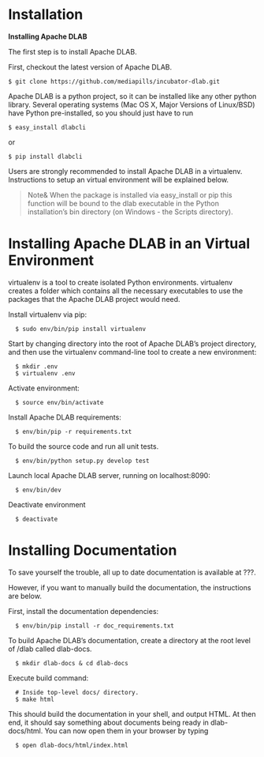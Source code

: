 Installation
=

**Installing Apache DLAB**

The first step is to install Apache DLAB.

First, checkout the latest version of Apache DLAB.

```
$ git clone https://github.com/mediapills/incubator-dlab.git
```

Apache DLAB is a python project, so it can be installed like any other python library. Several operating systems (Mac OS X, Major Versions of Linux/BSD) have Python pre-installed, so you should just have to run

```
$ easy_install dlabcli
```

  or

```
$ pip install dlabcli
```

Users are strongly recommended to install Apache DLAB in a virtualenv. Instructions to setup an virtual environment will be explained below.

> Note& When the package is installed via easy_install or pip this function will be bound to the dlab executable in the Python installation’s bin directory (on Windows - the Scripts directory).


Installing Apache DLAB in an Virtual Environment
=

virtualenv is a tool to create isolated Python environments. virtualenv creates a folder which contains all the necessary executables to use the packages that the Apache DLAB project would need.

Install virtualenv via pip:

```
  $ sudo env/bin/pip install virtualenv
```

Start by changing directory into the root of Apache DLAB’s project directory, and then use the virtualenv command-line tool to create a new environment:

```
  $ mkdir .env
  $ virtualenv .env
```

Activate environment:

```
  $ source env/bin/activate
```

Install Apache DLAB requirements:

```
  $ env/bin/pip -r requirements.txt
```

To build the source code and run all unit tests.

```
  $ env/bin/python setup.py develop test
```

Launch local Apache DLAB server, running on localhost:8090:

```
  $ env/bin/dev
```

Deactivate environment

```
  $ deactivate
```

Installing Documentation
=

To save yourself the trouble, all up to date documentation is available at ???.

However, if you want to manually build the documentation, the instructions are below.

First, install the documentation dependencies:

```
  $ env/bin/pip install -r doc_requirements.txt
```

To build Apache DLAB’s documentation, create a directory at the root level of /dlab called dlab-docs.

```
  $ mkdir dlab-docs & cd dlab-docs
```

Execute build command:

```
  # Inside top-level docs/ directory.
  $ make html
```

This should build the documentation in your shell, and output HTML. At then end, it should say something about documents being ready in dlab-docs/html. You can now open them in your browser by typing

```
  $ open dlab-docs/html/index.html
```
